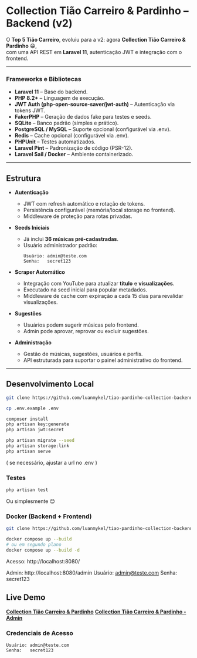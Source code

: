# Collection Tião Carreiro & Pardinho – Backend (v2)

O **Top 5 Tião Carreiro**, evoluiu para a v2: agora **Collection Tião Carreiro & Pardinho** 😁,  
com uma API REST em **Laravel 11**, autenticação JWT e integração com o frontend.

---

### Frameworks e Bibliotecas

- **Laravel 11** – Base do backend.
- **PHP 8.2+** – Linguagem de execução.
- **JWT Auth (php-open-source-saver/jwt-auth)** – Autenticação via tokens JWT.
- **FakerPHP** – Geração de dados fake para testes e seeds.
- **SQLite** – Banco padrão (simples e prático).
- **PostgreSQL / MySQL** – Suporte opcional (configurável via .env).
- **Redis** – Cache opcional (configurável via .env).
- **PHPUnit** – Testes automatizados.
- **Laravel Pint** – Padronização de código (PSR-12).
- **Laravel Sail / Docker** – Ambiente containerizado.

---

## Estrutura

- **Autenticação**
    - JWT com refresh automático e rotação de tokens.
    - Persistência configurável (memória/local storage no frontend).
    - Middleware de proteção para rotas privadas.

- **Seeds Iniciais**
    - Já inclui **36 músicas pré-cadastradas**.
    - Usuário administrador padrão:
      ```
      Usuário: admin@teste.com
      Senha:   secret123
      ```

- **Scraper Automático**
    - Integração com YouTube para atualizar **título** e **visualizações**.
    - Executado na seed inicial para popular metadados.
    - Middleware de cache com expiração a cada 15 dias para revalidar visualizações.

- **Sugestões**
    - Usuários podem sugerir músicas pelo frontend.
    - Admin pode aprovar, reprovar ou excluir sugestões.

- **Administração**
    - Gestão de músicas, sugestões, usuários e perfis.
    - API estruturada para suportar o painel administrativo do frontend.

---

## Desenvolvimento Local

```bash
git clone https://github.com/luanmykel/tiao-pardinho-collection-backend.git

cp .env.example .env

composer install
php artisan key:generate
php artisan jwt:secret

php artisan migrate --seed
php artisan storage:link
php artisan serve
````

( se necessário, ajustar a url no .env )

### Testes

```bash
php artisan test
```

Ou simplesmente 😊

### Docker (Backend + Frontend)
```bash
git clone https://github.com/luanmykel/tiao-pardinho-collection-backend.git

docker compose up --build
# ou em segundo plano
docker compose up --build -d
```

Acesso: http://localhost:8080/

Admin: http://localhost:8080/admin
Usuário: admin@teste.com
Senha:   secret123


## Live Demo

**[Collection Tião Carreiro & Pardinho](https://LINK-AQUI.com)**
**[Collection Tião Carreiro & Pardinho - Admin](https://LINK-AQUI.com/admin)**

### Credenciais de Acesso

```
Usuário: admin@teste.com
Senha:   secret123
```
